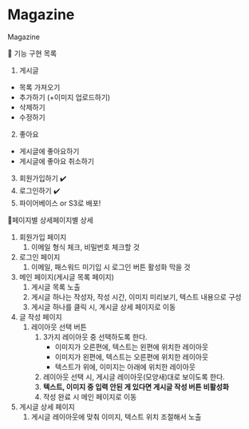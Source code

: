 # Magazine
Magazine

📃 기능 구현 목록 
 
1. 게시글 
- 목록 가져오기
- 추가하기 (+이미지 업로드하기)
- 삭제하기 
- 수정하기
2. 좋아요
- 게시글에 좋아요하기
- 게시글에 좋아요 취소하기
3. 회원가입하기 ✔️
4. 로그인하기  ✔️
5. 파이어베이스 or S3로 배포!


📃페이지별 상세페이지별 상세

1. 회원가입 페이지
    1. 이메일 형식 체크, 비밀번호 체크할 것
2. 로그인 페이지 
    1. 이메일, 패스워드 미기입 시 로그인 버튼 활성화 막을 것
3. 메인 페이지(게시글 목록 페이지)
    1. 게시글 목록 노출
    2. 게시글 하나는 작성자, 작성 시간, 이미지 미리보기, 텍스트 내용으로 구성
    3. 게시글 하나를 클릭 시, 게시글 상세 페이지로 이동
4. 글 작성 페이지
    1. 레이아웃 선택 버튼
        1. 3가지 레이아웃 중 선택하도록 한다.
            - 이미지가 오른편에, 텍스트는 왼편에 위치한 레이아웃
            - 이미지가 왼편에, 텍스트는 오른편에 위치한 레이아웃
            - 텍스트가 위에, 이미지는 아래에 위치한 레이아웃
        2. 레이아웃 선택 시, 게시글 레이아웃(모양새)대로 보이도록 한다.
        3. **텍스트, 이미지 중 입력 안된 게 있다면 게시글 작성 버튼 비활성화**
        4. 작성 완료 시 메인 페이지로 이동
5. 게시글 상세 페이지
    1. 게시글 레이아웃에 맞춰 이미지, 텍스트 위치 조절해서 노출
